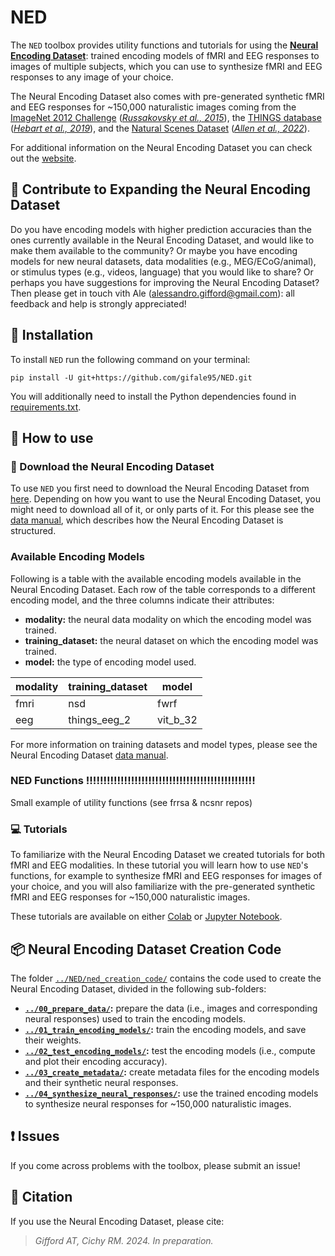 # NED

The ```NED``` toolbox provides utility functions and tutorials for using the [**Neural Encoding Dataset**][ned_website]: trained encoding models of fMRI and EEG responses to images of multiple subjects, which you can use to synthesize fMRI and EEG responses to any image of your choice.

The Neural Encoding Dataset also comes with pre-generated synthetic fMRI and EEG responses for ~150,000 naturalistic images coming from the [ImageNet 2012 Challenge][imagenet] ([*Russakovsky et al., 2015*][russakovsky]), the [THINGS database][things] ([*Hebart et al., 2019*][hebart]), and the [Natural Scenes Dataset][nsd] ([*Allen et al., 2022*][allen]).

For additional information on the Neural Encoding Dataset you can check out the [website][ned_website].



## 🤝 Contribute to Expanding the Neural Encoding Dataset

Do you have encoding models with higher prediction accuracies than the ones currently available in the Neural Encoding Dataset, and would like to make them available to the community? Or maybe you have encoding models for new neural datasets, data modalities (e.g., MEG/ECoG/animal), or stimulus types (e.g., videos, language) that you would like to share? Or perhaps you have suggestions for improving the Neural Encoding Dataset? Then please get in touch vith Ale (alessandro.gifford@gmail.com): all feedback and help is strongly appreciated!



## 🔧 Installation

To install ```NED``` run the following command on your terminal:

```shell
pip install -U git+https://github.com/gifale95/NED.git
```

You will additionally need to install the Python dependencies found in [requirements.txt][requirements].



## 📃 How to use

### 🧰 Download the Neural Encoding Dataset

To use ```NED``` you first need to download the Neural Encoding Dataset from [here][ned_data]. Depending on how you want to use the Neural Encoding Dataset, you might need to download all of it, or only parts of it. For this please see the [data manual][data_manual], which describes how the Neural Encoding Dataset is structured.

### Available Encoding Models

Following is a table with the available encoding models available in the Neural Encoding Dataset. Each row of the table corresponds to a different encoding model, and the three columns indicate their attributes:

* **modality:** the neural data modality on which the encoding model was trained.
* **training_dataset:** the neural dataset on which the encoding model was trained.
* **model:** the type of encoding model used.

| modality | training_dataset | model |
|----------|----------|----------|
| fmri | nsd | fwrf |
| eeg | things_eeg_2 | vit_b_32 |

For more information on training datasets and model types, please see the Neural Encoding Dataset [data manual][data_manual].

### NED Functions !!!!!!!!!!!!!!!!!!!!!!!!!!!!!!!!!!!!!!!!!!!!!!!!!

Small example of utility functions (see frrsa & ncsnr repos)

### 💻 Tutorials

To familiarize with the Neural Encoding Dataset we created tutorials for both fMRI and EEG modalities. In these tutorial you will learn how to use ```NED```'s functions, for example to synthesize fMRI and EEG responses for images of your choice, and you will also familiarize with the pre-generated synthetic fMRI and EEG responses for ~150,000 naturalistic images.

These tutorials are available on either [Colab][colab] or [Jupyter Notebook][jupyter].



## 📦 Neural Encoding Dataset Creation Code

The folder [```../NED/ned_creation_code/```][ned_creation_code] contains the code used to create the Neural Encoding Dataset, divided in the following sub-folders:

* **[```../00_prepare_data/```][prepare_data]:** prepare the data (i.e., images and corresponding neural responses) used to train the encoding models.
* **[```../01_train_encoding_models/```][train_encoding]:** train the encoding models, and save their weights.
* **[```../02_test_encoding_models/```][test_encoding]:** test the encoding models (i.e., compute and plot their encoding accuracy).
* **[```../03_create_metadata/```][test_encoding]:** create metadata files for the encoding models and their synthetic neural responses.
* **[```../04_synthesize_neural_responses/```][synthesize]:** use the trained encoding models to synthesize neural responses for ~150,000 naturalistic images.



## ❗ Issues

If you come across problems with the toolbox, please submit an issue!



## 📜 Citation

If you use the Neural Encoding Dataset, please cite:

> *Gifford AT, Cichy RM. 2024. In preparation.*


[ned_website]: https://www.alegifford.com/projects/ned/
[imagenet]: https://www.image-net.org/challenges/LSVRC/2012/index.php
[russakovsky]: https://link.springer.com/article/10.1007/s11263-015-0816-y
[things]: https://things-initiative.org/
[hebart]: https://journals.plos.org/plosone/article?id=10.1371/journal.pone.0223792
[nsd]: https://naturalscenesdataset.org/
[allen]: https://www.nature.com/articles/s41593-021-00962-x
[requirements]: https://github.com/gifale95/NED/blob/main/requirements.txt
[ned_data]: https://drive.google.com/drive/folders/1flyZw95cZGBTbePByWUKN6JQz1j1HoYh?usp=drive_link
[data_manual]: https://docs.google.com/document/d/1DeQwjq96pTkPEnqv7V6q9g_NTHCjc6aYr6y3wPlwgDE/edit?usp=drive_link
[colab]: https://drive.google.com/drive/folders/13aTI5eSK4yDosi63OfsyN20fLo6T5uNj?usp=drive_link
[jupyter]: https://github.com/gifale95/NED/tree/main/tutorials
[ned_creation_code]: https://github.com/gifale95/NED/tree/main/ned_creation_code/
[prepare_data]: https://github.com/gifale95/NED/tree/main/ned_creation_code/00_prepare_data
[train_encoding]: https://github.com/gifale95/NED/tree/main/ned_creation_code/01_train_encoding_models
[test_encoding]: https://github.com/gifale95/NED/tree/main/ned_creation_code/02_test_encoding_models
[synthesize]: https://github.com/gifale95/NED/tree/main/ned_creation_code/03_synthesize_neural_responses






